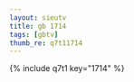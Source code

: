 ```yaml
--- 
layout: sieutv
title: gb 1714
tags: [gbtv]
thumb_re: q7t11714
---
```

{% include q7t1 key="1714" %} 

